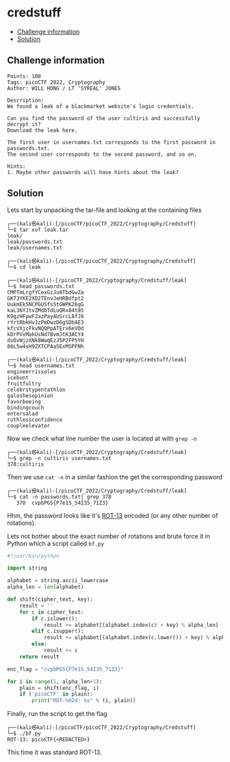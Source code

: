 # credstuff

- [Challenge information](credstuff.md#challenge-information)
- [Solution](credstuff.md#solution)

## Challenge information
```
Points: 100
Tags: picoCTF 2022, Cryptography
Author: WILL HONG / LT 'SYREAL' JONES

Description:
We found a leak of a blackmarket website's login credentials. 

Can you find the password of the user cultiris and successfully decrypt it?
Download the leak here.

The first user in usernames.txt corresponds to the first password in passwords.txt. 
The second user corresponds to the second password, and so on.

Hints:
1. Maybe other passwords will have hints about the leak?
```

## Solution

Lets start by unpacking the tar-file and looking at the containing files
```
┌──(kali㉿kali)-[/picoCTF/picoCTF_2022/Cryptography/Credstuff]
└─$ tar xvf leak.tar 
leak/
leak/passwords.txt
leak/usernames.txt
  
┌──(kali㉿kali)-[/picoCTF/picoCTF_2022/Cryptography/Credstuff]
└─$ cd leak                  

┌──(kali㉿kali)-[/picoCTF_2022/Cryptography/Credstuff/leak]
└─$ head passwords.txt 
CMPTmLrgfYCexGzJu6TbdGwZa
GK73YKE2XD2TEnvJeHRBdfpt2
UukmEk5NCPGUSfs5tGWPK26gG
kaL36YJtvZMdbTdLuQRx84t85
K9gzHFpwF2azPayAUSrcL8fJ9
rYrtRbkHvJzPmDwzD6gSDbAE3
kfcVXjcFkvNQQPpATErx6eVDd
kDrPVvMakUsNd7BvmJtK3ACY4
dvDvWjzXNk8WwqEzJ5P2FP5YH
86L5w4sH9ZXTCPAa5ExMSPFNh

┌──(kali㉿kali)-[/picoCTF_2022/Cryptography/Credstuff/leak]
└─$ head usernames.txt 
engineerrissoles
icebunt
fruitfultry
celebritypentathlon
galoshesopinion
favorboeing
bindingcouch
entersalad
ruthlessconfidence
coupleelevator
```

Now we check what line number the user is located at with `grep -n`
```
┌──(kali㉿kali)-[/picoCTF_2022/Cryptography/Credstuff/leak]
└─$ grep -n cultiris usernames.txt 
378:cultiris
```

Then we use `cat -n` in a similar fashion the get the corresponding password
```
┌──(kali㉿kali)-[/picoCTF_2022/Cryptography/Credstuff/leak]
└─$ cat -n passwords.txt| grep 378
   378  cvpbPGS{P7e1S_54I35_71Z3}
```

Hhm, the password looks like it's [ROT-13](https://en.wikipedia.org/wiki/ROT13) encoded (or any other number of rotations).

Lets not bother about the exact number of rotations and brute force it in Python which a script called `bf.py`
```python
#!/usr/bin/python

import string

alphabet = string.ascii_lowercase
alpha_len = len(alphabet)

def shift(cipher_text, key):
    result = ''
    for c in cipher_text:
        if c.islower():
            result += alphabet[(alphabet.index(c) + key) % alpha_len]
        elif c.isupper():
            result += alphabet[(alphabet.index(c.lower()) + key) % alpha_len].upper()
        else:
            result += c
    return result

enc_flag = "cvpbPGS{P7e1S_54I35_71Z3}"

for i in range(1, alpha_len+1):
    plain = shift(enc_flag, i)
    if ('picoCTF' in plain):
        print("ROT-%02d: %s" % (i, plain))

```

Finally, run the script to get the flag
```
┌──(kali㉿kali)-[/picoCTF/picoCTF_2022/Cryptography/Credstuff]
└─$ ./bf.py 
ROT-13: picoCTF{<REDACTED>}

```

This time it was standard ROT-13.
